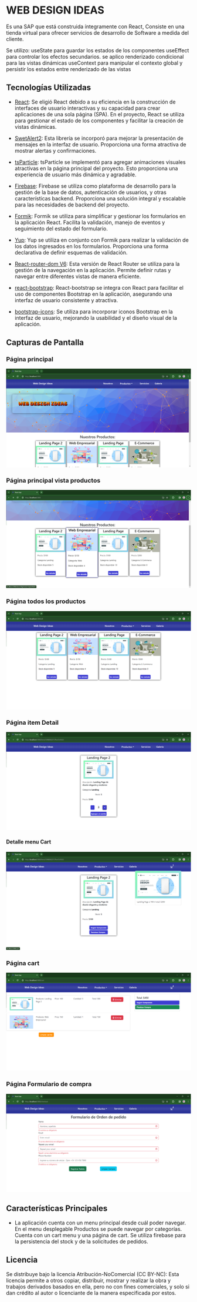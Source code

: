 # WEB DESIGN IDEAS

Es una SAP que está construida íntegramente con React, Consiste en una tienda virtual para ofrecer servicios de desarrollo de Software a medida del cliente.



Se utilizo:
 useState para guardar los estados de los componentes
 useEffect para controlar los efectos secundarios.
 se aplico renderizado condicional para las vistas dinámicas
 useContext para manipular el contexto global y persistir los estados entre renderizado de las vistas

## Tecnologías Utilizadas

- [React](https://es.reactjs.org/): Se eligió React debido a su eficiencia en la construcción de interfaces de usuario interactivas y su capacidad para crear aplicaciones de una sola página (SPA). En el proyecto, React se utiliza para gestionar el estado de los componentes y facilitar la creación de vistas dinámicas.

- [SwetAlert2](https://sweetalert2.github.io/): Esta librería se incorporó para mejorar la presentación de mensajes en la interfaz de usuario. Proporciona una forma atractiva de mostrar alertas y confirmaciones.

- [tsParticle](https://particles.js.org/): tsParticle se implementó para agregar animaciones visuales atractivas en la página principal del proyecto. Esto proporciona una experiencia de usuario más dinámica y agradable.

- [Firebase](https://firebase.google.com/?hl=es): Firebase se utiliza como plataforma de desarrollo para la gestión de la base de datos, autenticación de usuarios, y otras características backend. Proporciona una solución integral y escalable para las necesidades de backend del proyecto.

- [Formik](https://formik.org/): Formik se utiliza para simplificar y gestionar los formularios en la aplicación React. Facilita la validación, manejo de eventos y seguimiento del estado del formulario.

- [Yup](https://github.com/jquense/yup/tree/pre-v1): Yup se utiliza en conjunto con Formik para realizar la validación de los datos ingresados en los formularios. Proporciona una forma declarativa de definir esquemas de validación.

- [React-router-dom V6](https://reactrouter.com/en/main): Esta versión de React Router se utiliza para la gestión de la navegación en la aplicación. Permite definir rutas y navegar entre diferentes vistas de manera eficiente.

- [react-bootstrap](https://react-bootstrap.github.io/): React-bootstrap se integra con React para facilitar el uso de componentes Bootstrap en la aplicación, asegurando una interfaz de usuario consistente y atractiva.

- [bootstrap-icons](https://icons.getbootstrap.com/): Se utiliza para incorporar iconos Bootstrap en la interfaz de usuario, mejorando la usabilidad y el diseño visual de la aplicación.

## Capturas de Pantalla

### Página principal
![Alt text](image.png)
### Página principal vista productos
![Alt text](image-1.png)
### Página todos los productos
![Alt text](image-2.png)
### Página item Detail
![Alt text](image-3.png)
#### Detalle menu Cart 
![Alt text](image-4.png)
### Página cart
![Alt text](image-5.png)
### Página Formulario de compra
![Alt text](image-6.png)

## Características Principales

- La aplicación cuenta con un menu principal desde cuál poder navegar. 
En el menu desplegable Productos se puede navegar por categorías.
Cuenta con un cart menu y una página de cart.
Se utiliza firebase para la persistencia del stock y de la solicitudes de pedidos.

## Licencia
Se distribuye bajo la licencia  Atribución-NoComercial (CC BY-NC): Esta licencia permite a otros copiar, distribuir, mostrar y realizar la obra y trabajos derivados basados en ella, pero no con fines comerciales, y solo si dan crédito al autor o licenciante de la manera especificada por estos.

